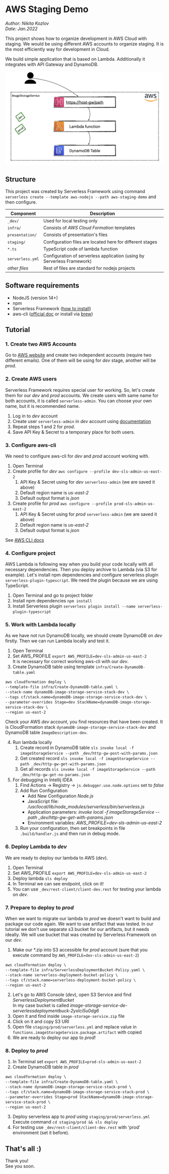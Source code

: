 # AWS Staging Demo
_Author: Nikita Kozlov_\
_Date: Jan.2022_

This project shows how to organize development in AWS Cloud with staging. We would be using different AWS accounts to organize staging. 
It is the most efficiently way for development in Cloud.

We build simple application that is based on Lambda. Additionally it integrates with API Gateway and DynamoDB.

![application](presentation/schema_of_app.png)

## Structure

This project was created by Serverless Framework using command `serverless create --template aws-nodejs --path aws-staging-demo` and then configure.

| Component        | Description                                                             |
|------------------|-------------------------------------------------------------------------|
| `_dev/`          | Used for local testing only                                             |
| `infra/`         | Consists of _AWS Cloud Formation_ templates                             |
| `presentation/`  | Consists of presentation's files                                        |
| `staging/`       | Configuration files are located here for different stages               |
| `*.ts`           | TypeScript code of lambda function                                      |
| `serverless.yml` | Configuration of serverless application (using by Serverless Framework) |
| _other files_    | Rest of files are standard for nodejs projects                          |

## Software requirements

- NodeJS (version 14+)
- npm
- Serverless Framework ([how to install](https://www.serverless.com/framework/docs/getting-started#installation))
- aws-cli ([official doc](https://docs.aws.amazon.com/cli/latest/userguide/getting-started-install.html) or 
install via [brew](https://formulae.brew.sh/formula/awscli))

## Tutorial

### 1. Create two AWS Accounts
Go to [AWS website](https://aws.amazon.com/ru/) and create two independent accounts (require two different emails).
One of them will be using for _dev_ stage, another will be _prod_.

### 2. Create AWS users

Serverless Framework requires special user for working. So, let's create them for our _dev_ and _prod_ accounts.
We create users with same name for both accounts, it is called `serverless-admin`. You can choose your own name, but it is recommended name.

1. Log in to _dev_ account
2. Create user `serverless-admin` in _dev_ account using [documentation](https://www.serverless.com/framework/docs/providers/aws/guide/credentials#creating-aws-access-keys)
3. Repeat steps 1 and 2 for _prod_. 
4. Save API Key & Secret to a temporary place for both users.

### 3. Configure aws-cli

We need to configure aws-cli for _dev_ and _prod_ account working with.

1. Open Terminal
2. Create profile for _dev_ `aws configure --profile dev-sls-admin-us-east-2`
   1. API Key & Secret using for _dev_ `serverless-admin` (we are saved it above)
   2. Default region name is _us-east-2_
   3. Default output format is _json_
3. Create profile for _prod_ `aws configure --profile prod-sls-admin-us-east-2`
   1. API Key & Secret using for _prod_ `serverless-admin` (we are saved it above)
   2. Default region name is _us-east-2_
   3. Default output format is _json_
 
See [AWS CLI docs](https://docs.aws.amazon.com/cli/latest/userguide/cli-configure-quickstart.html#cli-configure-quickstart-profiles)

### 4. Configure project

AWS Lambda is following way when you build your code locally with all necessary dependencies. 
Then you deploy archive to Lambda (via S3 for example). Let's install npm dependencies and 
configure serverless plugin `serverless-plugin-typescript`. We need the plugin because we are using TypeScript.

1. Open Terminal and go to project folder
2. Install npm dependencies `npm install`
3. Install Serverless plugin `serverless plugin install --name serverless-plugin-typescript`

### 5. Work with Lambda locally

As we have not run DynamoDB locally, we should create DynamoDB on _dev_ firstly. 
Then we can run Lambda locally and test it.

1. Open Terminal
2. Set AWS_PROFILE `export AWS_PROFILE=dev-sls-admin-us-east-2`\
It is necessary for correct working aws-cli with our _dev_.
3. Create DynamoDB table using template `infra/Create-DynamoDB-table.yaml`
```
aws cloudformation deploy \
--template-file infra/Create-DynamoDB-table.yaml \
--stack-name dynamoDB-image-storage-service-stack-dev \
--tags cf/stack.name=dynamoDB-image-storage-service-stack-dev \
--parameter-overrides Stage=dev StackName=dynamoDB-image-storage-service-stack-dev \
--region us-east-2
```
Check your AWS _dev_ account, you find resources that have been created. It is CloudFormation stack `dynamoDB-image-storage-service-stack-dev` 
and DynamoDB table `ImageDescription-dev`.

4. Run lambda locally
   1. Create record in DynamoDB table `sls invoke local -f imageStorageService --path _dev/http-gw-post-with-params.json`
   2. Get created record `sls invoke local -f imageStorageService --path _dev/http-gw-get-with-params.json`
   3. Get all records `sls invoke local -f imageStorageService --path _dev/http-gw-get-no-params.json`
5. For debugging in Intellij IDEA
   1. Find Actions -> Registry -> `js.debugger.use.node.options` set to _false_
   2. Add Run Configuration
      * Add New Configuration _Node.js_
      * JavaScript file: _/usr/local/lib/node_modules/serverless/bin/serverless.js_
      * Application parameters: _invoke local -f imageStorageService --path \_dev/http-gw-get-with-params.json_
      * Environment variables: _AWS_PROFILE=dev-sls-admin-us-east-2_
   3. Run your configuration, then set breakpoints in file `.build/handler.js` and then run in debug mode.

### 6. Deploy Lambda to _dev_

We are ready to deploy our lambda to AWS (_dev_).
1. Open Terminal
2. Set AWS_PROFILE `export AWS_PROFILE=dev-sls-admin-us-east-2`
3. Deploy lambda `sls deploy`
4. In Terminal we can see endpoint, click on it!
5. You can use `_dev/rest-client/client-dev.rest` for testing your lambda on _dev_.

### 7. Prepare to deploy to _prod_

When we want to migrate our lambda to _prod_ we doesn't want to build and package our code again. 
We want to use artifact that was tested. In our tutorial we don't use separate s3 bucket for our artifacts, 
but it needs ideally. We will use bucket that was created by Serverless Framework on our _dev_.

1. Make our *.zip into S3 accessible for _prod_ account (sure that you execute command by `AWS_PROFILE=dev-sls-admin-us-east-2`)
```
aws cloudformation deploy \
--template-file infra/ServerlessDeploymentBucket-Policy.yaml \
--stack-name serverless-deployment-bucket-policy \
--tags cf/stack.name=serverless-deployment-bucket-policy \
--region us-east-2
```
2. Let's go to AWS Console (_dev_), open S3 Service and find _ServerlessDeploymentBucket_\
In my case bucket is called _image-storage-service-de-serverlessdeploymentbuck-2yxlci5u0dg6_
3. Open it and find inside `image-storage-service.zip` file
4. Click on it and copy S3 URI
5. Open file `staging/prod/serverless.yml` and replace value in `functions.imageStorageService.package.artifact` with copied
6. We are ready to deploy our app to _prod_!

### 8. Deploy to _prod_

1. In Terminal set `export AWS_PROFILE=prod-sls-admin-us-east-2`
2. Create DynamoDB table in _prod_
```
aws cloudformation deploy \
--template-file infra/Create-DynamoDB-table.yaml \
--stack-name dynamoDB-image-storage-service-stack-prod \
--tags cf/stack.name=dynamoDB-image-storage-service-stack-prod \
--parameter-overrides Stage=prod StackName=dynamoDB-image-storage-service-stack-prod \
--region us-east-2
```
3. Deploy serverless app to _prod_ using `staging/prod/serverless.yml`\
Execute command `cd staging/prod && sls deploy`
4. For testing use `_dev/rest-client/client-dev.rest` with 'prod' environment (set it before).

## That's all :)
Thank you!\
See you soon.
